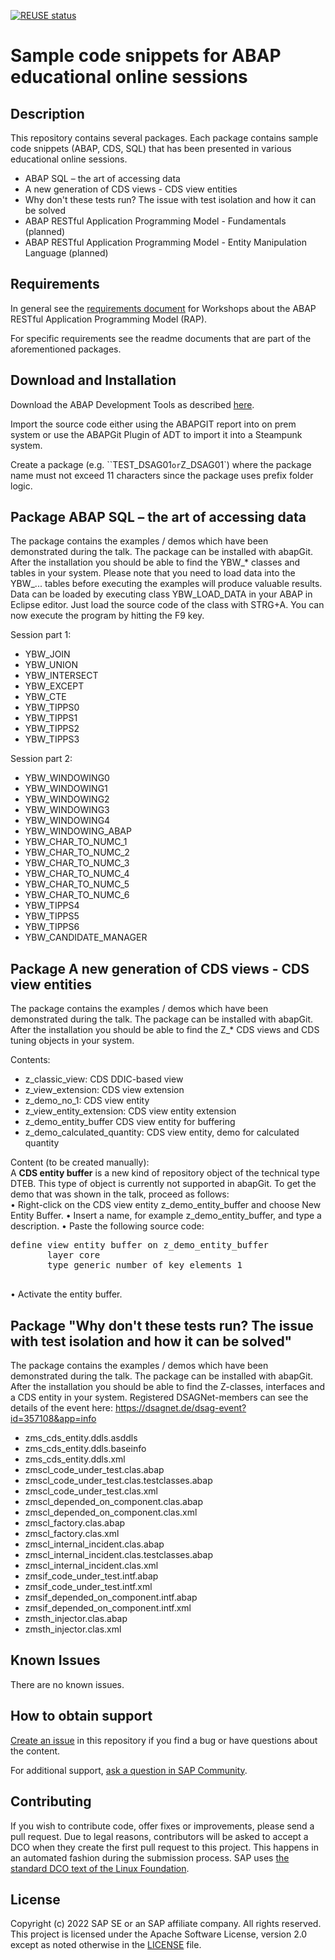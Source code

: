 [![REUSE status](https://api.reuse.software/badge/github.com/SAP-samples/abap-platform-fundamentals-01)](https://api.reuse.software/info/github.com/SAP-samples/abap-platform-fundamentals-01)

# Sample code snippets for ABAP educational online sessions
<!--- Register repository https://api.reuse.software/register, then add REUSE badge:
[![REUSE status](https://api.reuse.software/badge/github.com/SAP-samples/REPO-NAME)](https://api.reuse.software/info/github.com/SAP-samples/REPO-NAME)
-->

## Description

This repository contains several packages. Each package contains sample code snippets (ABAP, CDS, SQL) that has been presented in various educational online sessions. 

- ABAP SQL – the art of accessing data 
- A new generation of CDS views - CDS view entities
- Why don't these tests run? The issue with test isolation and how it can be solved
- ABAP RESTful Application Programming Model - Fundamentals (planned)
- ABAP RESTful Application Programming Model - Entity Manipulation Language (planned)

## Requirements

In general see the [requirements document](https://github.com/SAP-samples/abap-platform-rap-workshops/blob/main/requirements_rap_workshops.md) for Workshops about the ABAP RESTful Application Programming Model (RAP).

For specific requirements see the readme documents that are part of the aforementioned packages.

## Download and Installation

Download the ABAP Development Tools as described [here](https://tools.hana.ondemand.com/#abap).

Import the source code either using the ABAPGIT report into on prem system or use the ABAPGit Plugin of ADT to import it into a Steampunk system.

Create a package (e.g. ``TEST_DSAG01` or `Z_DSAG01`) where the package name must not exceed 11 characters since the package uses prefix folder logic.


## Package ABAP SQL – the art of accessing data 

The package contains the examples / demos which have been demonstrated during the talk. The package can be installed with abapGit. After the installation you should be able to find the YBW_* classes and tables in your system. Please note that you need to load data into the YBW_... tables before executing the examples will produce valuable results. Data can be loaded by executing class YBW_LOAD_DATA in your ABAP in Eclipse editor. Just load the source code of the class with STRG+A. You can now execute the program by hitting the F9 key.

Session part 1:
- YBW_JOIN
- YBW_UNION
- YBW_INTERSECT
- YBW_EXCEPT
- YBW_CTE
- YBW_TIPPS0
- YBW_TIPPS1
- YBW_TIPPS2
- YBW_TIPPS3

Session part 2:
- YBW_WINDOWING0
- YBW_WINDOWING1
- YBW_WINDOWING2
- YBW_WINDOWING3
- YBW_WINDOWING4
- YBW_WINDOWING_ABAP
- YBW_CHAR_TO_NUMC_1
- YBW_CHAR_TO_NUMC_2
- YBW_CHAR_TO_NUMC_3
- YBW_CHAR_TO_NUMC_4
- YBW_CHAR_TO_NUMC_5
- YBW_CHAR_TO_NUMC_6
- YBW_TIPPS4
- YBW_TIPPS5
- YBW_TIPPS6
- YBW_CANDIDATE_MANAGER

## Package A new generation of CDS views - CDS view entities

The package contains the examples / demos which have been demonstrated during the talk. The package can be installed with abapGit. After the installation you should be able to find the Z_* CDS views and CDS tuning objects in your system. 

Contents:
- z_classic_view: CDS DDIC-based view
- z_view_extension: CDS view extension
- z_demo_no_1: CDS view entity
- z_view_entity_extension: CDS view entity extension
- z_demo_entity_buffer CDS view entity for buffering
- z_demo_calculated_quantity: CDS view entity, demo for calculated quantity

Content (to be created manually):  
A **CDS entity buffer** is a new kind of repository object of the technical type DTEB. This type of object is currently not supported in abapGit. To get the demo that was shown in the talk, proceed as follows:  
•	Right-click on the CDS view entity z_demo_entity_buffer and choose New Entity Buffer.
•	Insert a name, for example z_demo_entity_buffer, and type a description.
•	Paste the following source code:
  <pre>define view entity buffer on z_demo_entity_buffer
       layer core
       type generic number of key elements 1
       </pre>
•	Activate the entity buffer.


## Package "Why don't these tests run? The issue with test isolation and how it can be solved"

The package contains the examples / demos which have been demonstrated during the talk. The package can be installed with abapGit. After the installation you should be able to find the Z-classes, interfaces and a CDS entity in your system. Registered DSAGNet-members can see the details of the event here: https://dsagnet.de/dsag-event?id=357108&app=info

- zms_cds_entity.ddls.asddls
- zms_cds_entity.ddls.baseinfo
- zms_cds_entity.ddls.xml
- zmscl_code_under_test.clas.abap
- zmscl_code_under_test.clas.testclasses.abap
- zmscl_code_under_test.clas.xml
- zmscl_depended_on_component.clas.abap
- zmscl_depended_on_component.clas.xml
- zmscl_factory.clas.abap
- zmscl_factory.clas.xml
- zmscl_internal_incident.clas.abap
- zmscl_internal_incident.clas.testclasses.abap
- zmscl_internal_incident.clas.xml
- zmsif_code_under_test.intf.abap
- zmsif_code_under_test.intf.xml
- zmsif_depended_on_component.intf.abap
- zmsif_depended_on_component.intf.xml
- zmsth_injector.clas.abap
- zmsth_injector.clas.xml


## Known Issues

There are no known issues.

## How to obtain support

[Create an issue](https://github.com/SAP-samples/abap-platform-fundamentals-01/issues) in this repository if you find a bug or have questions about the content.
 
For additional support, [ask a question in SAP Community](https://answers.sap.com/questions/ask.html).

## Contributing
If you wish to contribute code, offer fixes or improvements, please send a pull request. Due to legal reasons, contributors will be asked to accept a DCO when they create the first pull request to this project. This happens in an automated fashion during the submission process. SAP uses [the standard DCO text of the Linux Foundation](https://developercertificate.org/).

## License
Copyright (c) 2022 SAP SE or an SAP affiliate company. All rights reserved. This project is licensed under the Apache Software License, version 2.0 except as noted otherwise in the [LICENSE](LICENSES/Apache-2.0.txt) file.
